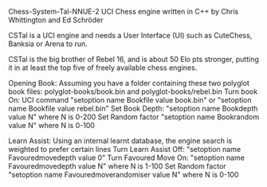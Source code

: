 Chess-System-Tal-NNUE-2
UCI Chess engine written in C++ by Chris Whittington and Ed Schröder

CSTal is a UCI engine and needs a User Interface (UI) such as CuteChess, Banksia or Arena to run.

CSTal is the big brother of Rebel 16, and is about 50 Elo pts stronger, putting it in at least the top five of freely available chess engines.

Opening Book: Assuming you have a folder containing these two polyglot book files: polyglot-books/book.bin and polyglot-books/rebel.bin Turn book On: UCI command "setoption name Bookfile value book.bin" or "setoption name Bookfile value rebel.bin" Set Book Depth: "setoption name Bookdepth value N" where N is 0-200 Set Random factor "setoption name Bookrandom value N" where N is 0-100

Learn Assist: Using an internal learnt database, the engine search is weighted to prefer certain lines Turn Learn Assist Off: "setoption name Favouredmovedepth value 0" Turn Favoured Move On: "setoption name Favouredmovedepth value N" where N is 1-100 Set Random factor "setoption name Favouredmoverandomiser value N" where N is 0-100
